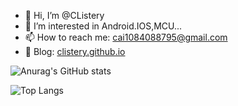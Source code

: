 - 👋 Hi, I’m @CListery
- 👀 I’m interested in Android.IOS,MCU...
- 📫 How to reach me: cai1084088795@gmail.com
- 📖 Blog: [clistery.github.io](https://clistery.github.io/)

![Anurag's GitHub stats](https://github-readme-stats.vercel.app/api?username=CListery&count_private=true&theme=dracula)

![Top Langs](https://github-readme-stats.vercel.app/api/top-langs/?username=CListery&layout=compact)

<!---
CListery/CListery is a ✨ special ✨ repository because its `README.md` (this file) appears on your GitHub profile.
You can click the Preview link to take a look at your changes.
--->
